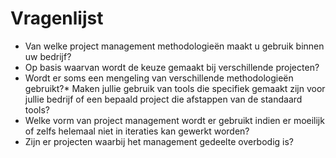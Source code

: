 # Vragenlijst

*	Van welke project management methodologieën maakt u gebruik binnen uw bedrijf?
*	 Op basis waarvan wordt de keuze gemaakt bij verschillende projecten?
*	Wordt er soms een mengeling van verschillende methodologieën gebruikt?*	Maken jullie gebruik van tools die specifiek gemaakt zijn voor jullie bedrijf of een bepaald project die afstappen van de standaard tools?
*	Welke vorm van project management wordt er gebruikt indien er moeilijk of zelfs helemaal niet in iteraties kan gewerkt worden?
*	Zijn er projecten waarbij het management gedeelte overbodig is?
